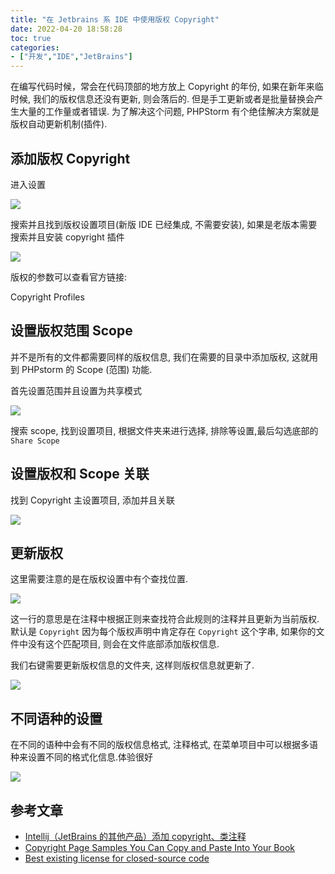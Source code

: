 ```yaml
---
title: "在 Jetbrains 系 IDE 中使用版权 Copyright"
date: 2022-04-20 18:58:28
toc: true
categories:
- ["开发","IDE","JetBrains"]
---
```


在编写代码时候，常会在代码顶部的地方放上 Copyright 的年份, 如果在新年来临时候, 我们的版权信息还没有更新, 则会落后的. 但是手工更新或者是批量替换会产生大量的工作量或者错误. 为了解决这个问题, PHPStorm 有个绝佳解决方案就是 版权自动更新机制(插件).




## 添加版权 Copyright
进入设置

![](https://file.wulicode.com/note/2021/11-11/16-04-32270.png)

搜索并且找到版权设置项目(新版 IDE 已经集成, 不需要安装), 如果是老版本需要搜索并且安装 copyright 插件

![](https://file.wulicode.com/note/2021/11-11/16-04-42488.png)

版权的参数可以查看官方链接:

Copyright Profiles

## 设置版权范围 Scope
并不是所有的文件都需要同样的版权信息, 我们在需要的目录中添加版权, 这就用到 PHPstorm 的 Scope (范围) 功能.

首先设置范围并且设置为共享模式

![](https://file.wulicode.com/note/2021/11-11/16-04-52265.png)

搜索 scope, 找到设置项目, 根据文件夹来进行选择, 排除等设置,最后勾选底部的 `Share Scope`

## 设置版权和 Scope 关联
找到 Copyright 主设置项目, 添加并且关联

![](https://file.wulicode.com/note/2021/11-11/16-05-03728.png)

## 更新版权
这里需要注意的是在版权设置中有个查找位置.

![](https://file.wulicode.com/note/2021/11-11/16-05-12545.png)

这一行的意思是在注释中根据正则来查找符合此规则的注释并且更新为当前版权. 默认是 `Copyright` 因为每个版权声明中肯定存在 `Copyright` 这个字串, 如果你的文件中没有这个匹配项目, 则会在文件底部添加版权信息.

我们右键需要更新版权信息的文件夹, 这样则版权信息就更新了.

![](https://file.wulicode.com/note/2021/11-11/16-05-20870.png)

## 不同语种的设置
在不同的语种中会有不同的版权信息格式, 注释格式, 在菜单项目中可以根据多语种来设置不同的格式化信息.体验很好

![](https://file.wulicode.com/note/2021/11-11/16-05-29707.png)

## 参考文章

- [Intellij（JetBrains 的其他产品）添加 copyright、类注释](http://www.jianshu.com/p/8f8ccdcf3580)
- [Copyright Page Samples You Can Copy and Paste Into Your Book](https://www.thebookdesigner.com/2010/01/copyright-page-samples-you-can-copy-and-paste-into-your-book/)
- [Best existing license for closed-source code](https://softwareengineering.stackexchange.com/questions/68134/best-existing-license-for-closed-source-code)


